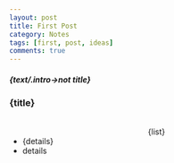 ```yaml
---
layout: post
title: First Post
category: Notes
tags: [first, post, ideas]
comments: true
---
```

<h4 style="font-style:italic; font-weight:bold">{text/.intro->not title}</h4>

<h3>{title}</h3>
<ul><br><center>{list}</center>
  <li>{details}</li>
  <li>details</li>
</ul>


